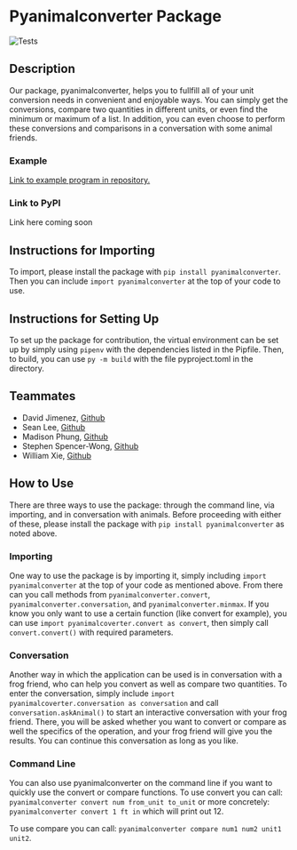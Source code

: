 # Pyanimalconverter Package

![Tests](https://github.com/software-students-fall2024/3-python-package-kapow/actions/workflows/build.yaml/badge.svg)

## Description
Our package, pyanimalconverter, helps you to fullfill all of your unit conversion needs in convenient and enjoyable ways. You can simply get the conversions, compare two quantities in different units, or even find the minimum or maximum of a list. In addition, you can even choose to perform these conversions and comparisons in a conversation with some animal friends.

### Example

[Link to example program in repository.](https://github.com/software-students-fall2024/3-python-package-kapow/blob/main/example.py)

### Link to PyPI

Link here coming soon

## Instructions for Importing

To import, please install the package with `pip install pyanimalconverter`. Then you can include `import pyanimalconverter` at the top of your code to use. 

## Instructions for Setting Up

To set up the package for contribution, the virtual environment can be set up by simply using `pipenv` with the dependencies listed in the Pipfile. Then, to build, you can use `py -m build` with the file pyproject.toml in the directory.

## Teammates

- David Jimenez, [Github](https://github.com/drj8812)
- Sean Lee, [Github](https://github.com/jseanlee)
- Madison Phung, [Github](https://github.com/mkphung29)
- Stephen Spencer-Wong, [Github](https://github.com/StephenS2021)
- William Xie, [Github](https://github.com/seeyeh)

## How to Use 

There are three ways to use the package: through the command line, via importing, and in conversation with animals. Before proceeding with either of these, please install the package with `pip install pyanimalconverter` as noted above.

### Importing

One way to use the package is by importing it, simply including `import pyanimalconverter` at the top of your code as mentioned above. From there can you call methods from `pyanimalconverter.convert`, `pyanimalconverter.conversation`, and `pyanimalconverter.minmax`. If you know you only want to use a certain function (like convert for example), you can use `import pyanimalcoverter.convert as convert`, then simply call `convert.convert()` with required parameters.

### Conversation

Another way in which the application can be used is in conversation with a frog friend, who can help you convert as well as compare two quantities. To enter the conversation, simply include `import pyanimalcoverter.conversation as conversation` and call `conversation.askAnimal()` to start an interactive conversation with your frog friend. There, you will be asked whether you want to convert or compare as well the specifics of the operation, and your frog friend will give you the results. You can continue this conversation as long as you like.

### Command Line

You can also use pyanimalconverter on the command line if you want to quickly use the convert or compare functions. To use convert you can call: `pyanimalconverter convert num from_unit to_unit` or more concretely: `pyanimalconverter convert 1 ft in` which will print out 12.

To use compare you can call: `pyanimalconverter compare num1 num2 unit1 unit2`.
